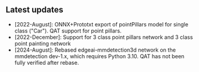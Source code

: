 ## Latest updates

* [2022-August]: ONNX+Prototxt export of pointPillars model for single class ("Car"). QAT support for point pillars.
* [2022-December]: Support for 3 class point pillars network and 3 class point painting network
* [2024-August]: Rebased edgeai-mmdetection3d network on the mmdetection dev-1.x, which requires Python 3.10. QAT has not been fully verified after rebase.